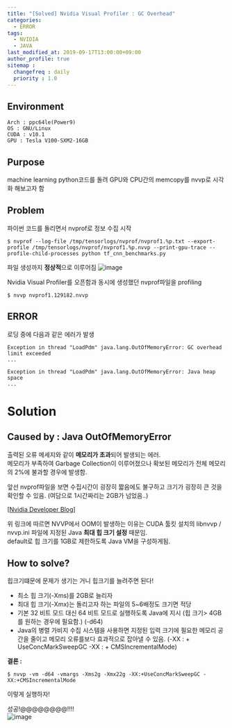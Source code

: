```yaml
---
title: "[Solved] Nvidia Visual Profiler : GC Overhead"
categories: 
  - ERROR
tags:
  - NVIDIA
  - JAVA
last_modified_at: 2019-09-17T13:00:00+09:00
author_profile: true
sitemap :
  changefreq : daily
  priority : 1.0
---
```



## Environment
`Arch : ppc64le(Power9)`   
`OS : GNU/Linux`   
`CUDA : v10.1`   
`GPU : Tesla V100-SXM2-16GB`

## Purpose
machine learning python코드를 돌려 GPU와 CPU간의 memcopy를 nvvp로 시각화 해보고자 함

## Problem
파이썬 코드를 돌리면서 nvprof로 정보 수집 시작
~~~
$ nvprof --log-file /tmp/tensorlogs/nvprof/nvprof1.%p.txt --export-profile /tmp/tensorlogs/nvprof/nvprof1.%p.nvvp --print-gpu-trace --profile-child-processes python tf_cnn_benchmarks.py
~~~

파일 생성까지 **정상적**으로 이루어짐
![image](https://user-images.githubusercontent.com/15958325/65101799-2828d600-da04-11e9-8904-8e183576dfaf.png)

Nvidia Visual Profiler를 오픈함과 동시에 생성했던 nvprof파일을 profiling  
~~~
$ nvvp nvprof1.129182.nvvp
~~~   

## ERROR
로딩 중에 다음과 같은 에러가 발생  
~~~
Exception in thread "LoadPdm" java.lang.OutOfMemoryError: GC overhead limit exceeded
...

Exception in thread "LoadPdm" java.lang.OutOfMemoryError: Java heap space
...
~~~

# Solution

## Caused by : Java OutOfMemoryError
출력된 오류 메세지와 같이 **메모리가 초과**되어 발생되는 에러.  
메모리가 부족하여 Garbage Collection이 이루어졌으나 확보된 메모리가 전체 메모리의 2%에 불과할 경우에 발생함.  

앞선 nvprof파일을 보면 수집시간이 굉장히 짧음에도 불구하고 크기가 굉장히 큰 것을 확인할 수 있음. (여담으로 1시간짜리는 2GB가 넘었음..)  

[[Nvidia Developer Blog](https://devblogs.nvidia.com/cuda-pro-tip-improve-nvvp-loading-large-profiles/)]  

위 링크에 따르면 NVVP에서 OOM이 발생하는 이유는 CUDA 툴킷 설치의 libnvvp / nvvp.ini 파일에 지정된 Java **최대 힙 크기 설정** 때문임.   
default로 힙 크기를 1GB로 제한하도록 Java VM을 구성하게됨.  


## How to solve?
힙크기떄문에 문제가 생기는 거니 힙크기를 늘려주면 된다!  

- 최소 힙 크기(-Xms)를 2GB로 늘리자 
- 최대 힙 크기(-Xmx)는 돌리고자 하는 파일의 5~6배정도 크기면 적당
- 기본 32 비트 모드 대신 64 비트 모드로 실행하도록 Java에 지시 (힙 크기> 4GB를 원하는 경우에 필요함.) (-d64)
- Java의 병렬 가비지 수집 시스템을 사용하면 지정된 입력 크기에 필요한 메모리 공간을 줄이고 메모리 오류를보다 효과적으로 잡아낼 수 있음. (-XX : + UseConcMarkSweepGC -XX : + CMSIncrementalMode)  

**결론 :**  
~~~
$ nvvp -vm -d64 -vmargs -Xms2g -Xmx22g -XX:+UseConcMarkSweepGC -XX:+CMSIncrementalMode
~~~  
이렇게 실행하자!  

성공!@@@@@@@@!!!!  
![image](https://user-images.githubusercontent.com/15958325/65113946-00476b80-da20-11e9-9119-cada0e5c1396.png)
